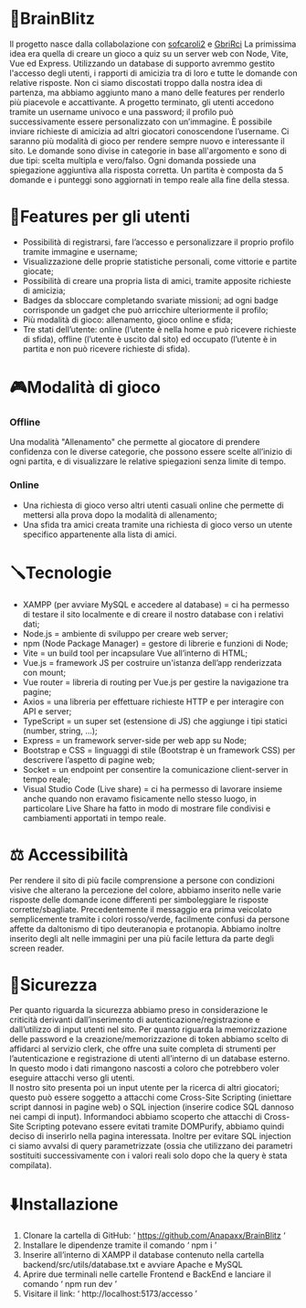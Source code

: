 # 🧠BrainBlitz
Il progetto nasce dalla collabolazione con [sofcaroli2](https://github.com/sofcaroli2) e [GbriRci](https://github.com/GbriRci)
La primissima idea era quella di creare un gioco a quiz su un server web con Node, Vite, Vue ed Express. 
Utilizzando un database di supporto avremmo gestito l'accesso degli utenti, i rapporti di amicizia tra di 
loro e tutte le domande con relative risposte. Non ci siamo discostati troppo dalla nostra idea di partenza, 
ma abbiamo aggiunto mano a mano delle features per renderlo più piacevole e accattivante. 
A progetto terminato, gli utenti accedono tramite un username univoco e una password; il profilo può 
successivamente essere personalizzato con un’immagine. È possibile inviare richieste di amicizia ad altri 
giocatori conoscendone l’username. Ci saranno più modalità di gioco per rendere sempre nuovo e 
interessante il sito. Le domande sono divise in categorie in base all'argomento e sono di due tipi: scelta 
multipla e vero/falso. Ogni domanda possiede una spiegazione aggiuntiva alla risposta corretta. 
Un partita è composta da 5 domande e i punteggi sono aggiornati in tempo reale alla fine della stessa. 

# 🏹Features per gli utenti
- Possibilità di registrarsi, fare l’accesso e personalizzare il proprio profilo tramite immagine e 
username;
- Visualizzazione delle proprie statistiche personali, come vittorie e partite giocate;
- Possibilità di creare una propria lista di amici, tramite apposite richieste di amicizia;
- Badges da sbloccare completando svariate missioni; ad ogni badge corrisponde un gadget che può 
arricchire ulteriormente il profilo;
- Più modalità di gioco: allenamento, gioco online e sfida;
- Tre stati dell’utente: online (l’utente è nella home e può ricevere richieste di sfida), offline (l’utente 
è uscito dal sito) ed occupato (l’utente è in partita e non può ricevere richieste di sfida).

# 🎮Modalità di gioco
### Offline
Una modalità "Allenamento" che permette al giocatore di prendere confidenza con le 
diverse categorie, che possono essere scelte all’inizio di ogni partita, e di visualizzare le 
relative spiegazioni senza limite di tempo.
### Online
- Una richiesta di gioco verso altri utenti casuali online che permette di 
mettersi alla prova dopo la modalità di allenamento;
- Una sfida tra amici creata tramite una richiesta di gioco verso un utente specifico appartenente alla lista di 
amici.

# 🪛Tecnologie 
- XAMPP (per avviare MySQL e accedere al database) = ci ha permesso di testare il sito localmente 
e di creare il nostro database con i relativi dati;
- Node.js = ambiente di sviluppo per creare web server; 
- npm (Node Package Manager) = gestore di librerie e funzioni di Node;
- Vite = un build tool per incapsulare Vue all’interno di HTML;
- Vue.js = framework JS per costruire un'istanza dell’app renderizzata con mount;
- Vue router = libreria di routing per Vue.js per gestire la navigazione tra pagine;
- Axios = una libreria per effettuare richieste HTTP e per interagire con API e server;
- TypeScript = un super set (estensione di JS) che aggiunge i tipi statici (number, string, ...);
- Express = un framework server-side per web app su Node;
- Bootstrap e CSS = linguaggi di stile (Bootstrap è un framework CSS) per descrivere l’aspetto di 
pagine web;
- Socket = un endpoint per consentire la comunicazione client-server in tempo reale;
- Visual Studio Code (Live share) = ci ha permesso di lavorare insieme anche quando non eravamo 
fisicamente nello stesso luogo, in particolare Live Share ha fatto in modo di mostrare file condivisi e 
cambiamenti apportati in tempo reale.

# ⚖️ Accessibilità 
Per rendere il sito di più facile comprensione a persone con condizioni visive che alterano la 
percezione del colore, abbiamo inserito nelle varie risposte delle domande icone differenti per 
simboleggiare le risposte corrette/sbagliate. Precedentemente il messaggio era prima veicolato 
semplicemente tramite i colori rosso/verde, facilmente confusi da persone affette da daltonismo di 
tipo deuteranopia e protanopia. Abbiamo inoltre inserito degli alt nelle immagini per una più facile 
lettura da parte degli screen reader. 

# 🔐Sicurezza
Per quanto riguarda la sicurezza abbiamo preso in considerazione le criticità derivanti dall’inserimento di 
autenticazione/registrazione e dall’utilizzo di input utenti nel sito. 
Per quanto riguarda la memorizzazione delle password e la creazione/memorizzazione di token 
abbiamo scelto di affidarci al servizio clerk, che offre una suite completa di strumenti per l’autenticazione e 
registrazione di utenti all’interno di un database esterno. In questo modo i dati rimangono nascosti a coloro 
che potrebbero voler eseguire attacchi verso gli utenti.  
Il nostro sito presenta poi un input utente per la ricerca di altri giocatori; questo può essere soggetto a 
attacchi come Cross-Site Scripting (iniettare script dannosi in pagine web) o SQL injection (inserire 
codice SQL dannoso nei campi di input). Informandoci abbiamo scoperto che attacchi di Cross-Site 
Scripting potevano essere evitati tramite DOMPurify, abbiamo quindi deciso di inserirlo nella pagina 
interessata. 
Inoltre per evitare SQL injection ci siamo avvalsi di query parametrizzate (ossia che utilizzano dei 
parametri sostituiti successivamente con i valori reali solo dopo che la query è stata compilata). 

# ⬇️Installazione
1. Clonare la cartella di GitHub: ‘ https://github.com/Anapaxx/BrainBlitz ‘ 
2. Installare le dipendenze tramite il comando ‘ npm i ’ 
3. Inserire all’interno di XAMPP il database contenuto nella cartella backend/src/utils/database.txt e 
avviare Apache e MySQL 
4. Aprire due terminali nelle cartelle Frontend e BackEnd e lanciare il comando ‘ npm run dev ’ 
5. Visitare il link: ‘ http://localhost:5173/accesso ’ 
